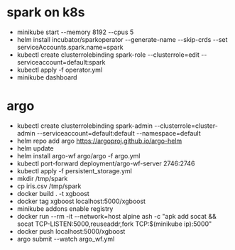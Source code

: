 # spark on k8s

* minikube start --memory 8192 --cpus 5
* helm install incubator/sparkoperator --generate-name --skip-crds --set serviceAccounts.spark.name=spark
* kubectl create clusterrolebinding spark-role --clusterrole=edit --serviceaccount=default:spark
* kubectl apply -f operator.yml
* minikube dashboard


# argo
* kubectl create clusterrolebinding spark-admin --clusterrole=cluster-admin --serviceaccount=default:default --namespace=default
* helm repo add argo https://argoproj.github.io/argo-helm
* helm update
* helm install argo-wf argo/argo -f argo.yml
* kubectl port-forward deployment/argo-wf-server 2746:2746
* kubectl apply -f persistent_storage.yml
* mkdir /tmp/spark
* cp iris.csv /tmp/spark
* docker build . -t xgboost
* docker tag xgboost localhost:5000/xgboost
* minikube addons enable registry
* docker run --rm -it --network=host alpine ash -c "apk add socat && socat TCP-LISTEN:5000,reuseaddr,fork TCP:$(minikube ip):5000"
* docker push localhost:5000/xgboost
* argo submit --watch argo_wf.yml




